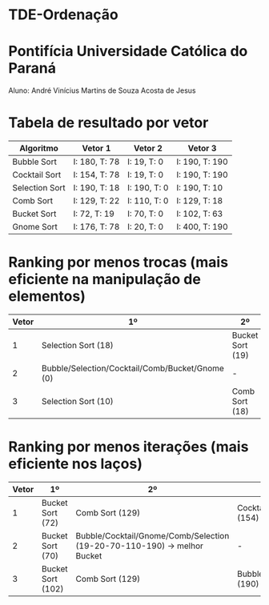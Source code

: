 # TDE-Ordenação
# Pontifícia Universidade Católica do Paraná
Aluno: André Vinícius Martins de Souza Acosta de Jesus

# Tabela de resultado por vetor

| Algoritmo      | Vetor 1       | Vetor 2      | Vetor 3        |
| -------------- | ------------- | ------------ | -------------- |
| Bubble Sort    | I: 180, T: 78 | I: 19, T: 0  | I: 190, T: 190 |
| Cocktail Sort  | I: 154, T: 78 | I: 19, T: 0  | I: 190, T: 190 |
| Selection Sort | I: 190, T: 18 | I: 190, T: 0 | I: 190, T: 10  |
| Comb Sort      | I: 129, T: 22 | I: 110, T: 0 | I: 129, T: 18  |
| Bucket Sort    | I: 72, T: 19  | I: 70, T: 0  | I: 102, T: 63  |
| Gnome Sort     | I: 176, T: 78 | I: 20, T: 0  | I: 400, T: 190 |


# Ranking por menos trocas (mais eficiente na manipulação de elementos)

| Vetor | 1º                                              | 2º               | 3º               | 4º                          | 5º |
| ----- | ----------------------------------------------- | ---------------- | ---------------- | --------------------------- | -- |
| 1     | Selection Sort (18)                             | Bucket Sort (19) | Comb Sort (22)   | Bubble/Cocktail/Gnome (78)  | -  |
| 2     | Bubble/Selection/Cocktail/Comb/Bucket/Gnome (0) | -                | -                | -                           | -  |
| 3     | Selection Sort (10)                             | Comb Sort (18)   | Bucket Sort (63) | Bubble/Cocktail/Gnome (190) | -  |


# Ranking por menos iterações (mais eficiente nos laços)

| Vetor | 1º                | 2º                                                                      | 3º                    | 4º                   | 5º                   |
| ----- | ----------------- | ----------------------------------------------------------------------- | --------------------- | -------------------- | -------------------- |
| 1     | Bucket Sort (72)  | Comb Sort (129)                                                         | Cocktail Sort (154)   | Bubble Sort (180)    | Selection Sort (190) |
| 2     | Bucket Sort (70)  | Bubble/Cocktail/Gnome/Comb/Selection (19-20-70-110-190) → melhor Bucket | -                     | -                    | -                    |
| 3     | Bucket Sort (102) | Comb Sort (129)                                                         | Bubble/Cocktail (190) | Selection Sort (190) | Gnome Sort (400)     |



